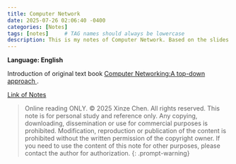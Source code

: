 ```yaml
---
title: Computer Network
date: 2025-07-26 02:06:40 -0400
categories: [Notes]
tags: [notes]     # TAG names should always be lowercase
description: This is my notes of Computer Network. Based on the slides of Computer Networking:A top-down approach 8th edition.
---
```

**Language:  English**

Introduction of original text book [Computer Networking:A top-down approach ](https://gaia.cs.umass.edu/kurose_ross/online_lectures.htm).

[Link of Notes](https://drive.google.com/file/d/1vyzGqcji96F0S13OCuqJD1nR4GQPl8a5/view?usp=drive_link)

> Online reading ONLY. © 2025 Xinze Chen. All rights reserved. This note is for personal study and reference only. Any copying, downloading, dissemination or use for commercial purposes is prohibited. Modification, reproduction or publication of the content is prohibited without the written permission of the copyright owner. If you need to use the content of this note for other purposes, please contact the author for authorization.
{: .prompt-warning}
